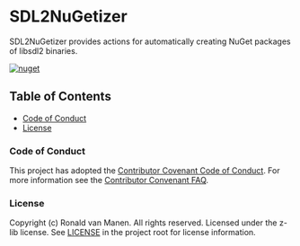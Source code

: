 # SDL2NuGetizer

SDL2NuGetizer provides actions for automatically creating NuGet packages of libsdl2 binaries.

[![nuget](https://github.com/ronaldvanmanen/SDL2NuGetizer/actions/workflows/nugetize-sdl2.yml/badge.svg)](https://github.com/ronaldvanmanen/SDL2NuGetizer/actions/workflows/nugetize-sdl2.yml)

## Table of Contents

* [Code of Conduct](#code-of-conduct)
* [License](#license)

### Code of Conduct

This project has adopted the [Contributor Covenant Code of Conduct](https://www.contributor-covenant.org/version/2/0/code_of_conduct/). For more information see the [Contributor Convenant FAQ](https://www.contributor-covenant.org/faq/).

### License

Copyright (c) Ronald van Manen. All rights reserved.
Licensed under the z-lib license.
See [LICENSE](LICENSE) in the project root for license information.
